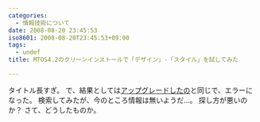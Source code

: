 ```yaml
---
categories:
  - 情報技術について
date: 2008-08-20 23:45:53
iso8601: 2008-08-20T23:45:53+09:00
tags:
  - undef
title: MTOS4.2のクリーンインストールで「デザイン」-「スタイル」を試してみた

---
```


<p>タイトル長すぎ。
で、結果としては<a href="https://www.nqou.net/2008/08/19/001917">アップグレードしたの</a>と同じで、エラーになった。
検索してみたが、今のところ情報は無いようだ&#133;。
探し方が悪いのか？
さて、どうしたものか。</p>
    	